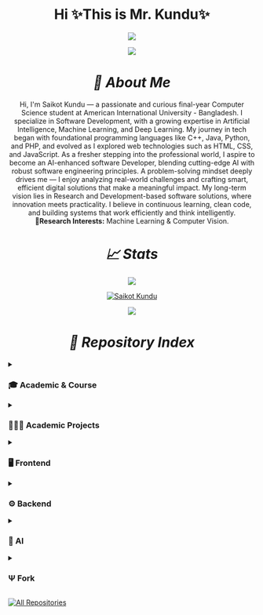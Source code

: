 <!-- heading section -->
<h1 align="center">Hi ✨This is Mr. Kundu✨</h1>
<p align="center">
  <kbd>
    <img src="https://user-images.githubusercontent.com/74038190/225813708-98b745f2-7d22-48cf-9150-083f1b00d6c9.gif" />
  </kbd>
</p>

<!-- profile view badge section -->
<p align="center">
    <img src="https://komarev.com/ghpvc/?username=CodePoint-46615&color=282a36&style=for-the-badge" /> 
</p>

<!-- About Me Section -->

**_<h1 align="center">🎲 About Me </h1>_**

  <p align="center">
  Hi, I'm Saikot Kundu — a passionate and curious final-year Computer Science student at American International University - Bangladesh. I specialize in Software Development, with a growing expertise in Artificial Intelligence, Machine Learning, and Deep Learning. My journey in tech began with foundational programming languages like C++, Java, Python, and PHP, and evolved as I explored web technologies such as HTML, CSS, and JavaScript. As a fresher stepping into the professional world, I aspire to become an AI-enhanced software Developer, blending cutting-edge AI with robust software engineering principles. A problem-solving mindset deeply drives me — I enjoy analyzing real-world challenges and crafting smart, efficient digital solutions that make a meaningful impact. My long-term vision lies in Research and Development-based software solutions, where innovation meets practicality. I believe in continuous learning, clean code, and building systems that work efficiently and think intelligently.<br>
  <b>🔎Research Interests:</b> Machine Learning & Computer Vision.
  </p>

<!-- Stat Section -->

**_<h1 align="center">📈 Stats </h1>_**

   <p align="center"><img src="https://github-readme-stats.vercel.app/api?username=CodePoint-46615&theme=vue-dark&show_icons=true&hide_border=true&count_private=true"/></p>

  <p align="center">
    <a href="https://git.io/streak-stats">
      <img src="https://streak-stats.demolab.com/?user=CodePoint-46615&theme=vue-dark" alt="Saikot Kundu" /> 
    </a>
  </p>

  <p align="center"><img src="https://github-readme-stats.vercel.app/api/top-langs/?username=CodePoint-46615&hide=Hack&theme=vue-dark&layout=compact"/></p>

  <!-- Markdown for the Github Stats -->

  <!-- ![CodePoint-46615's Stats](https://github-readme-stats.vercel.app/api?username=CodePoint-46615&theme=vue-dark&show_icons=true&hide_border=true&count_private=true)

  ![CodePoint-46615's Streak](https://streak-stats.demolab.com/?user=CodePoint-46615&theme=vue-dark)

  ![CodePoint-46615's Top Languages](https://github-readme-stats.vercel.app/api/top-langs/?username=CodePoint-46615&hide=Hack&theme=vue-dark&layout=compact)  -->

<!-- Repositories Section -->

**_<h1 align="center">📝 Repository Index </h1>_**

<!-- Course Related Repo -->
<details close>
  <summary><h3>🎓 Academic & Course</h3></summary>
  <p align="left">
    <a href="https://github.com/CodePoint-46615/learning-web-technologies-fall2024-2025-sec-e"><img width="278" src="https://denvercoder1-github-readme-stats.vercel.app/api/pin/?username=CodePoint-46615&repo=learning-web-technologies-fall2024-2025-sec-e&cache_bust=1&theme=react&bg_color=1F222E&title_color=F85D7F&hide_border=true&icon_color=F8D866&show_icons=false" alt="learning-web-technologies-fall2024-2025-sec-e"></a>
    <a href="https://github.com/CodePoint-46615/learning-advance-web-tech"><img width="278" src="https://denvercoder1-github-readme-stats.vercel.app/api/pin/?username=CodePoint-46615&repo=learning-advance-web-tech&cache_bust=1&theme=react&bg_color=1F222E&title_color=F85D7F&hide_border=true&icon_color=F8D866&show_icons=false" alt="learning-advance-web-tech"></a>
    <a href="https://github.com/CodePoint-46615/Learning-assembly-language-spring2024-2025"><img width="278" src="https://denvercoder1-github-readme-stats.vercel.app/api/pin/?username=CodePoint-46615&repo=Learning-assembly-language-spring2024-2025&cache_bust=1&theme=react&bg_color=1F222E&title_color=F85D7F&hide_border=true&icon_color=F8D866&show_icons=false" alt="Learning-assembly-language-spring2024-2025"></a>
    <a href="https://github.com/CodePoint-46615/Learning-java-backend-spring2024-2025"><img width="278" src="https://denvercoder1-github-readme-stats.vercel.app/api/pin/?username=CodePoint-46615&repo=Learning-java-backend-spring2024-2025&cache_bust=1&theme=react&bg_color=1F222E&title_color=F85D7F&hide_border=true&icon_color=F8D866&show_icons=false" alt="Learning-java-backend-spring2024-2025"></a>
    <a href="https://github.com/CodePoint-46615/learning-cvpr-spring-2024-2025"><img width="278" src="https://denvercoder1-github-readme-stats.vercel.app/api/pin/?username=CodePoint-46615&repo=learning-cvpr-spring-2024-2025&cache_bust=1&theme=react&bg_color=1F222E&title_color=F85D7F&hide_border=true&icon_color=F8D866&show_icons=false" alt="learning-cvpr-spring-2024-2025"></a>
  </p>
</details>

<!-- Academic Project Related -->
<details close>
  <summary><h3>👩🏻‍💻 Academic Projects</h3></summary>

  <p align="left">
    <a href="https://github.com/CodePoint-46615/Uran"><img width="278" src="https://denvercoder1-github-readme-stats.vercel.app/api/pin/?username=CodePoint-46615&repo=Uran&cache_bust=1&theme=react&bg_color=1F222E&title_color=F85D7F&hide_border=true&icon_color=F8D866&show_icons=false" alt="Uran"></a>
    <a href="https://github.com/CodePoint-46615/Software-Quality-and-Testing"><img width="278" src="https://denvercoder1-github-readme-stats.vercel.app/api/pin/?username=CodePoint-46615&repo=Software-Quality-and-Testing&cache_bust=1&theme=react&bg_color=1F222E&title_color=F85D7F&hide_border=true&icon_color=F8D866&show_icons=false" alt="Software-Quality-and-Testing"></a>
    <a href="https://github.com/CodePoint-46615/anada-niloy-orphanage"><img width="278" src="https://denvercoder1-github-readme-stats.vercel.app/api/pin/?username=CodePoint-46615&repo=anada-niloy-orphanage&cache_bust=1&theme=react&bg_color=1F222E&title_color=F85D7F&hide_border=true&icon_color=F8D866&show_icons=false" alt="anada-niloy-orphanage"></a>
    <a href="https://github.com/CodePoint-46615/AgriPro"><img width="278" src="https://denvercoder1-github-readme-stats.vercel.app/api/pin/?username=CodePoint-46615&repo=AgriPro&cache_bust=1&theme=react&bg_color=1F222E&title_color=F85D7F&hide_border=true&icon_color=F8D866&show_icons=false" alt="AgriPro"></a>
  </p>

</details>

<!-- Frontend Repo -->
<details close>
  <summary><h3>🖥️ Frontend</h3></summary>
  <p align="left">
    <a href="https://github.com/CodePoint-46615/emergency-hotline-website"><img width="278" src="https://denvercoder1-github-readme-stats.vercel.app/api/pin/?username=CodePoint-46615&repo=emergency-hotline-website&cache_bust=2&theme=react&bg_color=1F222E&title_color=F85D7F&hide_border=true&icon_color=F8D866&show_icons=false" alt="emergency-hotline-website"></a>
    <a href="https://github.com/CodePoint-46615/Payoo-MFS-Website"><img width="278" src="https://denvercoder1-github-readme-stats.vercel.app/api/pin/?username=CodePoint-46615&repo=Payoo-MFS-Website&cache_bust=2&theme=react&bg_color=1F222E&title_color=F85D7F&hide_border=true&icon_color=F8D866&show_icons=false" alt="Payoo-MFS-Website"></a>
    <a href="https://github.com/CodePoint-46615/tea-house-website"><img width="278" src="https://denvercoder1-github-readme-stats.vercel.app/api/pin/?username=CodePoint-46615&repo=tea-house-website&cache_bust=2&theme=react&bg_color=1F222E&title_color=F85D7F&hide_border=true&icon_color=F8D866&show_icons=false" alt="tea-house-website"></a>
    <a href="https://github.com/CodePoint-46615/responsive-flower-website"><img width="278" src="https://denvercoder1-github-readme-stats.vercel.app/api/pin/?username=CodePoint-46615&repo=responsive-flower-website&cache_bust=2&theme=react&bg_color=1F222E&title_color=F85D7F&hide_border=true&icon_color=F8D866&show_icons=false" alt="responsive-flower-website"></a>
    <a href="https://github.com/CodePoint-46615/influencer-gear"><img width="278" src="https://denvercoder1-github-readme-stats.vercel.app/api/pin/?username=CodePoint-46615&repo=influencer-gear&cache_bust=2&theme=react&bg_color=1F222E&title_color=F85D7F&hide_border=true&icon_color=F8D866&show_icons=false" alt="influencer-gear"></a>
    <a href="https://github.com/CodePoint-46615/g3-architects-website"><img width="278" src="https://denvercoder1-github-readme-stats.vercel.app/api/pin/?username=CodePoint-46615&repo=g3-architects-website&cache_bust=2&theme=react&bg_color=1F222E&title_color=F85D7F&hide_border=true&icon_color=F8D866&show_icons=false" alt="g3-architects-website"></a>
    <a href="https://github.com/CodePoint-46615/landing-launchpad"><img width="278" src="https://denvercoder1-github-readme-stats.vercel.app/api/pin/?username=CodePoint-46615&repo=landing-launchpad&cache_bust=2&theme=react&bg_color=1F222E&title_color=F85D7F&hide_border=true&icon_color=F8D866&show_icons=false" alt="landing-launchpad"></a>
    <a href="https://github.com/CodePoint-46615/responsive-web-dev-portfolio"><img width="278" src="https://denvercoder1-github-readme-stats.vercel.app/api/pin/?username=CodePoint-46615&repo=responsive-web-dev-portfolio&cache_bust=2&theme=react&bg_color=1F222E&title_color=F85D7F&hide_border=true&icon_color=F8D866&show_icons=false" alt="responsive-web-dev-portfolio"></a>
    <a href="https://github.com/CodePoint-46615/web-dev-portfolio"><img width="278" src="https://denvercoder1-github-readme-stats.vercel.app/api/pin/?username=CodePoint-46615&repo=web-dev-portfolio&cache_bust=2&theme=react&bg_color=1F222E&title_color=F85D7F&hide_border=true&icon_color=F8D866&show_icons=false" alt="web-dev-portfolio"></a>
    <a href="https://github.com/CodePoint-46615/deploy-first-site"><img width="278" src="https://denvercoder1-github-readme-stats.vercel.app/api/pin/?username=CodePoint-46615&repo=deploy-first-site&cache_bust=2&theme=react&bg_color=1F222E&title_color=F85D7F&hide_border=true&icon_color=F8D866&show_icons=false" alt="deploy-first-site"></a>
  </p>
</details>

<!-- Backend Repo -->
<details close>
  <summary><h3>⚙️ Backend</h3></summary>
  <p align="left">
    <a href="https://github.com/CodePoint-46615/exhibitPro"><img width="278" src="https://denvercoder1-github-readme-stats.vercel.app/api/pin/?username=CodePoint-46615&repo=exhibitPro&cache_bust=1&theme=react&bg_color=1F222E&title_color=F85D7F&hide_border=true&icon_color=F8D866&show_icons=false" alt="exhibitPro"></a>
    <a href="https://github.com/CodePoint-46615/Shomoysheba"><img width="278" src="https://denvercoder1-github-readme-stats.vercel.app/api/pin/?username=CodePoint-46615&repo=Shomoysheba&cache_bust=1&theme=react&bg_color=1F222E&title_color=F85D7F&hide_border=true&icon_color=F8D866&show_icons=false" alt="Shomoysheba"></a>
    <a href="https://github.com/CodePoint-46615/Product-Inventory-Manager"><img width="278" src="https://denvercoder1-github-readme-stats.vercel.app/api/pin/?username=CodePoint-46615&repo=Product-Inventory-Manager&cache_bust=1&theme=react&bg_color=1F222E&title_color=F85D7F&hide_border=true&icon_color=F8D866&show_icons=false" alt="Product-Inventory-Manager"></a>
  </p>
</details>

<!-- AI Repo -->
<details close>
  <summary><h3>🤖 AI</h3></summary>
  <p align="left">
    <a href="https://github.com/CodePoint-46615/AgriPro"><img width="278" src="https://denvercoder1-github-readme-stats.vercel.app/api/pin/?username=CodePoint-46615&repo=AgriPro&cache_bust=1&theme=react&bg_color=1F222E&title_color=F85D7F&hide_border=true&icon_color=F8D866&show_icons=false" alt="AgriPro"></a>
  </p>
</details>

<!-- Forked Repo -->
<details close>
  <summary><h3>Ψ Fork</h3></summary>
  <p align="left">
    <a href="https://github.com/CodePoint-46615/ChatALL"><img width="278" src="https://denvercoder1-github-readme-stats.vercel.app/api/pin/?username=CodePoint-46615&repo=ChatALL&cache_bust=1&theme=react&bg_color=1F222E&title_color=F85D7F&hide_border=true&icon_color=F8D866&show_icons=false" alt="ChatALL"></a>
    <a href="https://github.com/CodePoint-46615/ts-express-kit"><img width="278" src="https://denvercoder1-github-readme-stats.vercel.app/api/pin/?username=CodePoint-46615&repo=ts-express-kit&cache_bust=1&theme=react&bg_color=1F222E&title_color=F85D7F&hide_border=true&icon_color=F8D866&show_icons=false" alt="ts-express-kit"></a>
    <a href="https://github.com/CodePoint-46615/leetcode-company-wise-problems"><img width="278" src="https://denvercoder1-github-readme-stats.vercel.app/api/pin/?username=CodePoint-46615&repo=leetcode-company-wise-problems&cache_bust=1&theme=react&bg_color=1F222E&title_color=F85D7F&hide_border=true&icon_color=F8D866&show_icons=false" alt="leetcode-company-wise-problems"></a>
  </p>
</details>

<a href="https://github.com/CodePoint-46615?tab=repositories&sort=stargazers"><img alt="All Repositories" title="All Repositories" src="https://custom-icon-badges.demolab.com/badge/-Click%20Here%20For%20All%20My%20Repos-1F222E?style=for-the-badge&logoColor=white&logo=repo"/></a>
